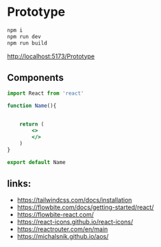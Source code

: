 # Prototype

```bash
npm i
npm run dev
npm run build
```

<http://localhost:5173/Prototype>


## Components
```jsx
import React from 'react'

function Name(){


    return (
        <>
        </>
    )
}

export default Name
```

## links:
- https://tailwindcss.com/docs/installation
- https://flowbite.com/docs/getting-started/react/
- https://flowbite-react.com/
- https://react-icons.github.io/react-icons/
- https://reactrouter.com/en/main
- https://michalsnik.github.io/aos/
